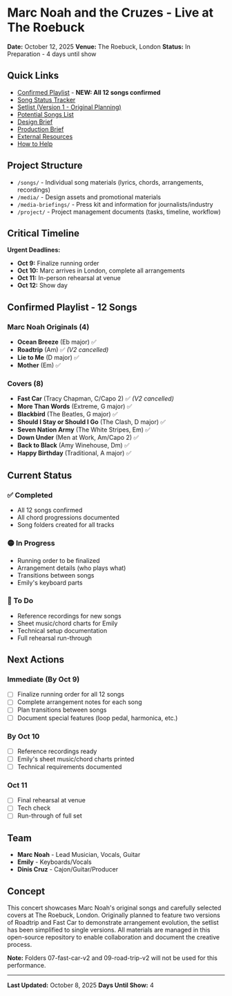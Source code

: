 # Marc Noah and the Cruzes - Live at The Roebuck

**Date:** October 12, 2025
**Venue:** The Roebuck, London
**Status:** In Preparation - 4 days until show

## Quick Links
- [Confirmed Playlist](./CONFIRMED_PLAYLIST.md) - **NEW: All 12 songs confirmed**
- [Song Status Tracker](./SONG_STATUS.md)
- [Setlist (Version 1 - Original Planning)](./1st-oct__set-list__version_1.md)
- [Potential Songs List](./potential-songs-list.md)
- [Design Brief](./1st-oct__design-brief.md)
- [Production Brief](./1st-oct__concert-production-brief.md)
- [External Resources](./EXTERNAL_LINKS.md)
- [How to Help](./project/HOW_TO_HELP.md)

## Project Structure
- `/songs/` - Individual song materials (lyrics, chords, arrangements, recordings)
- `/media/` - Design assets and promotional materials
- `/media-briefings/` - Press kit and information for journalists/industry
- `/project/` - Project management documents (tasks, timeline, workflow)

## Critical Timeline

**Urgent Deadlines:**
- **Oct 9:** Finalize running order
- **Oct 10:** Marc arrives in London, complete all arrangements
- **Oct 11:** In-person rehearsal at venue
- **Oct 12:** Show day

## Confirmed Playlist - 12 Songs

### Marc Noah Originals (4)
- **Ocean Breeze** (Eb major) ✅
- **Roadtrip** (Am) ✅ *(V2 cancelled)*
- **Lie to Me** (D major) ✅
- **Mother** (Em) ✅

### Covers (8)
- **Fast Car** (Tracy Chapman, C/Capo 2) ✅ *(V2 cancelled)*
- **More Than Words** (Extreme, G major) ✅
- **Blackbird** (The Beatles, G major) ✅
- **Should I Stay or Should I Go** (The Clash, D major) ✅
- **Seven Nation Army** (The White Stripes, Em) ✅
- **Down Under** (Men at Work, Am/Capo 2) ✅
- **Back to Black** (Amy Winehouse, Dm) ✅
- **Happy Birthday** (Traditional, A major) ✅

## Current Status

### ✅ Completed
- All 12 songs confirmed
- All chord progressions documented
- Song folders created for all tracks

### 🟡 In Progress
- Running order to be finalized
- Arrangement details (who plays what)
- Transitions between songs
- Emily's keyboard parts

### 🔴 To Do
- Reference recordings for new songs
- Sheet music/chord charts for Emily
- Technical setup documentation
- Full rehearsal run-through

## Next Actions

### Immediate (By Oct 9)
- [ ] Finalize running order for all 12 songs
- [ ] Complete arrangement notes for each song
- [ ] Plan transitions between songs
- [ ] Document special features (loop pedal, harmonica, etc.)

### By Oct 10
- [ ] Reference recordings ready
- [ ] Emily's sheet music/chord charts printed
- [ ] Technical requirements documented

### Oct 11
- [ ] Final rehearsal at venue
- [ ] Tech check
- [ ] Run-through of full set

## Team
- **Marc Noah** - Lead Musician, Vocals, Guitar
- **Emily** - Keyboards/Vocals
- **Dinis Cruz** - Cajon/Guitar/Producer

## Concept
This concert showcases Marc Noah's original songs and carefully selected covers at The Roebuck, London. Originally planned to feature two versions of Roadtrip and Fast Car to demonstrate arrangement evolution, the setlist has been simplified to single versions. All materials are managed in this open-source repository to enable collaboration and document the creative process.

**Note:** Folders 07-fast-car-v2 and 09-road-trip-v2 will not be used for this performance.

---

**Last Updated:** October 8, 2025
**Days Until Show:** 4
